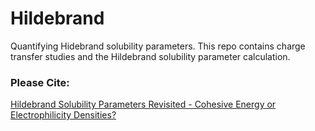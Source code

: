 # Hildebrand

Quantifying Hidebrand solubility parameters. This repo contains charge transfer studies and the Hildebrand solubility parameter calculation.

### Please Cite:

[Hildebrand Solubility Parameters Revisited - Cohesive Energy or Electrophilicity Densities?](https://chemrxiv.org/engage/chemrxiv/article-details/644c189c6ee8e6b5ed4439e7)
